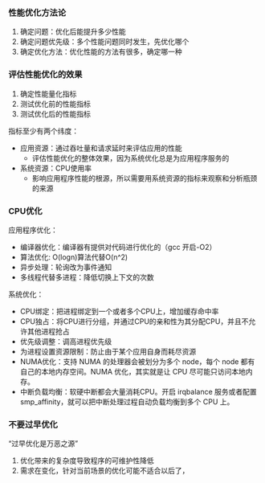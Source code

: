 
### 性能优化方法论

1. 确定问题：优化后能提升多少性能
2. 确定问题优先级：多个性能问题同时发生，先优化哪个
3. 确定优化方法：优化性能的方法有很多，确定哪一种


### 评估性能优化的效果

1. 确定性能量化指标
2. 测试优化前的性能指标
3. 测试优化后的性能指标


指标至少有两个纬度：
- 应用资源：通过吞吐量和请求延时来评估应用的性能
    + 评估性能优化的整体效果，因为系统优化总是为应用程序服务的
- 系统资源：CPU使用率
    + 影响应用程序性能的根源，所以需要用系统资源的指标来观察和分析瓶颈的来源

### CPU优化

应用程序优化：
- 编译器优化：编译器有提供对代码进行优化的（gcc 开启-O2）
- 算法优化:  O(logn)算法代替O(n^2)
- 异步处理：轮询改为事件通知
- 多线程代替多进程：降低切换上下文的次数


系统优化：
- CPU绑定：把进程绑定到一个或者多个CPU上，增加缓存命中率
- CPU独占：将CPU进行分组，并通过CPU的亲和性为其分配CPU，并且不允许其他进程抢占
- 优先级调整：调高进程优先级
- 为进程设置资源限制：防止由于某个应用自身而耗尽资源
- NUMA优化：支持 NUMA 的处理器会被划分为多个 node，每个 node 都有自己的本地内存空间。NUMA 优化，其实就是让 CPU 尽可能只访问本地内存。
- 中断负载均衡：软硬中断都会大量消耗CPU。开启 irqbalance 服务或者配置 smp_affinity，就可以把中断处理过程自动负载均衡到多个 CPU 上。

### 不要过早优化

“过早优化是万恶之源”

1. 优化带来的复杂度导致程序的可维护性降低
2. 需求在变化，针对当前场景的优化可能不适合以后了，



